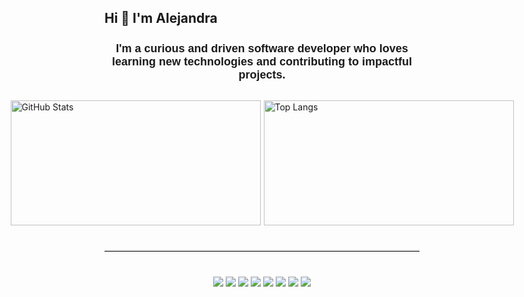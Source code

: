 
## Hi 👋 I'm Alejandra
<!-- Encabezado -->
<h3 style="font-family: 'Poppins', sans-serif; font-size: 18px; text-align: center; margin-bottom: 30px;">
  <strong>I'm a curious and driven software developer who loves learning new technologies and contributing to impactful projects.</strong>
</h3>

## 

<!-- Stats -->
<div style="display: flex; justify-content: center; gap: 5px; margin-bottom: 20px;">
  <img src="https://github-readme-stats.vercel.app/api?username=Alejandra1517&show_icons=true&count_private=true&hide_title=false&bg_color=292D3E&icon_color=89DDFF&title_color=8F6EAC&text_color=FFFFFF&theme=dark" alt="GitHub Stats" style="width: 400px; height: 200px;" />
  
  <img src="https://github-readme-stats.vercel.app/api/top-langs/?username=Alejandra1517&layout=compact&bg_color=292D3E&icon_color=89DDFF&title_color=8F6EAC&text_color=FFFFFF&theme=dark&hide_border=true" alt="Top Langs" style="width: 400px; height: 200px;" />
</div>

<!-- Separador -->
<hr style="border: none; border-top: 1px solid #ccc; margin: 40px 0;" />

<!-- Tecnologías -->
<p align="center" style="margin-bottom: 40px;">
  <img src="https://img.shields.io/badge/-JavaScript-F7DF1E?style=flat&logo=javascript&logoColor=black" />
  <img src="https://img.shields.io/badge/-React-61DAFB?style=flat&logo=react&logoColor=white" />
  <img src="https://img.shields.io/badge/-Three.js-000000?style=flat&logo=three.js&logoColor=white" />
  <img src="https://img.shields.io/badge/-Tailwind%20CSS-38B2AC?style=flat&logo=tailwind-css&logoColor=white" />
  <img src="https://img.shields.io/badge/-Node.js-339933?style=flat&logo=node.js&logoColor=white" />
  <img src="https://img.shields.io/badge/-NestJS-E0234E?style=flat&logo=nestjs&logoColor=white" />
  <img src="https://img.shields.io/badge/-MongoDB-47A248?style=flat&logo=mongodb&logoColor=white" />
  <img src="https://img.shields.io/badge/-SQL%20Server-CC2927?style=flat&logo=microsoft-sql-server&logoColor=white" />
</p>
